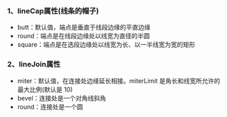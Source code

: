 ### 1、lineCap属性(线条的帽子)
- butt：默认值，端点是垂直于线段边缘的平直边缘
- round：端点是在线段边缘处以线宽为直径的半圆
- square：端点是在选段边缘处以线宽为长、以一半线宽为宽的矩形

### 2、lineJoin属性
- miter：默认值，在连接处边缘延长相接。miterLimit 是角长和线宽所允许的最大比例(默认是 10)
- bevel：连接处是一个对角线斜角
- round：连接处是一个圆